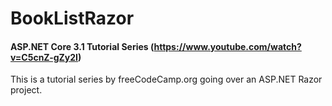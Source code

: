 ﻿# BookListRazor

#### ASP.NET Core 3.1 Tutorial Series (https://www.youtube.com/watch?v=C5cnZ-gZy2I)

This is a tutorial series by freeCodeCamp.org going over an ASP.NET Razor project.